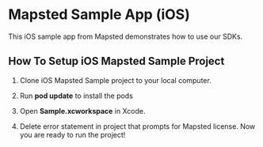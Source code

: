 <h1>Mapsted Sample App (iOS)</h1>

This iOS sample app from Mapsted demonstrates how to use our SDKs. 

<h2>How To Setup iOS Mapsted Sample Project</h2>

1. Clone iOS Mapsted Sample project to your local computer.

2. Run <b>pod update</b> to install the pods

3. Open <b>Sample.xcworkspace</b> in Xcode.

4. Delete error statement in project that prompts for Mapsted license. Now you are ready to run the project!
